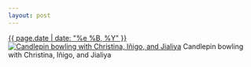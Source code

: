 ```yaml
---
layout: post
---
```


<p>
  <time><a href="/6">{{ page.date | date: "%e %B, %Y" }}</a></time>
  <a href="/6"><img src="{{ site.assets_url }}/6-640.jpg" srcset="{{ site.assets_url }}/6-1280.jpg 1280w, {{ site.assets_url }}/6-960.jpg 960w, {{ site.assets_url }}/6-640.jpg 640w, {{ site.assets_url }}/6-320.jpg 320w" sizes="(min-width: 700px) 50vw, calc(100vw - 2rem)" alt="Candlepin bowling with Christina, Iñigo, and Jialiya" /></a>
  <span>Candlepin bowling with Christina, Iñigo, and Jialiya</span>
</p>
